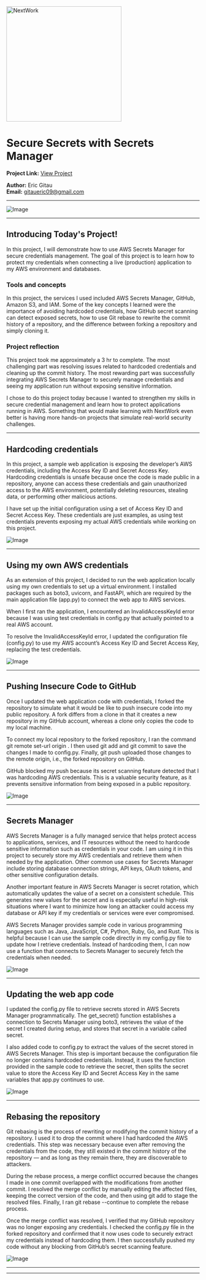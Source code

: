 <img src="https://cdn.prod.website-files.com/677c400686e724409a5a7409/6790ad949cf622dc8dcd9fe4_nextwork-logo-leather.svg" alt="NextWork" width="300" />

# Secure Secrets with Secrets Manager

**Project Link:** [View Project](http://learn.nextwork.org/projects/aws-security-secretsmanager)

**Author:** Eric Gitau  
**Email:** gitaueric09@gmail.com

---

![Image](http://learn.nextwork.org/inspired_purple_vibrant_plum/uploads/aws-security-secretsmanager_r7s8t9u0)

---

## Introducing Today's Project!

In this project, I will demonstrate how to use AWS Secrets Manager for secure credentials management. The goal of this project is to learn how to protect my credentials when connecting a live (production) application to my AWS environment and databases.

### Tools and concepts

In this project, the services I used included AWS Secrets Manager, GitHub, Amazon S3, and IAM. Some of the key concepts I learned were the importance of avoiding hardcoded credentials, how GitHub secret scanning can detect exposed secrets, how to use Git rebase to rewrite the commit history of a repository, and the difference between forking a repository and simply cloning it.

### Project reflection

This project took me approximately a 3 hr to complete. The most challenging part was resolving issues related to hardcoded credentials and cleaning up the commit history. The most rewarding part was successfully integrating AWS Secrets Manager to securely manage credentials and seeing my application run without exposing sensitive information.

I chose to do this project today because I wanted to strengthen my skills in secure credential management and learn how to protect applications running in AWS. Something that would make learning with NextWork even better is having more hands-on projects that simulate real-world security challenges.

---

## Hardcoding credentials

In this project, a sample web application is exposing the developer’s AWS credentials, including the Access Key ID and Secret Access Key. Hardcoding credentials is unsafe because once the code is made public in a repository, anyone can access these credentials and gain unauthorized access to the AWS environment, potentially deleting resources, stealing data, or performing other malicious actions.

I have set up the initial configuration using a set of Access Key ID and Secret Access Key. These credentials are just examples, as using test credentials prevents exposing my actual AWS credentials while working on this project.

![Image](http://learn.nextwork.org/inspired_purple_vibrant_plum/uploads/aws-security-secretsmanager_j2k3l4m5)

---

## Using my own AWS credentials

As an extension of this project, I decided to run the web application locally using my own credentials to set up a virtual environment. I installed packages such as boto3, uvicorn, and FastAPI, which are required by the main application file (app.py) to connect the web app to AWS services.

When I first ran the application, I encountered an InvalidAccessKeyId error because I was using test credentials in config.py that actually pointed to a real AWS account.

To resolve the InvalidAccessKeyId error, I updated the configuration file (config.py) to use my AWS account’s Access Key ID and Secret Access Key, replacing the test credentials.

![Image](http://learn.nextwork.org/inspired_purple_vibrant_plum/uploads/aws-security-secretsmanager_wghjteykut)

---

## Pushing Insecure Code to GitHub

Once I updated the web application code with credentials, I forked the repository to simulate what it would be like to push insecure code into my public repository. A fork differs from a clone in that it creates a new repository in my GitHub account, whereas a clone only copies the code to my local machine.

To connect my local repository to the forked repository, I ran the command git remote set-url origin <forked-repo-URL>. I then used git add and git commit to save the changes I made to config.py. Finally, git push uploaded those changes to the remote origin, i.e., the forked repository on GitHub.

GitHub blocked my push because its secret scanning feature detected that I was hardcoding AWS credentials. This is a valuable security feature, as it prevents sensitive information from being exposed in a public repository.

![Image](http://learn.nextwork.org/inspired_purple_vibrant_plum/uploads/aws-security-secretsmanager_o2p3q4r5)

---

## Secrets Manager

AWS Secrets Manager is a fully managed service that helps protect access to applications, services, and IT resources without the need to hardcode sensitive information such as credentials in your code. I am using it in this project to securely store my AWS credentials and retrieve them when needed by the application. Other common use cases for Secrets Manager include storing database connection strings, API keys, OAuth tokens, and other sensitive configuration details.

Another important feature in AWS Secrets Manager is secret rotation, which automatically updates the value of a secret on a consistent schedule. This generates new values for the secret and is especially useful in high-risk situations where I want to minimize how long an attacker could access my database or API key if my credentials or services were ever compromised.

AWS Secrets Manager provides sample code in various programming languages such as Java, JavaScript, C#, Python, Ruby, Go, and Rust. This is helpful because I can use the sample code directly in my config.py file to update how I retrieve credentials. Instead of hardcoding them, I can now use a function that connects to Secrets Manager to securely fetch the credentials when needed.

![Image](http://learn.nextwork.org/inspired_purple_vibrant_plum/uploads/aws-security-secretsmanager_h2i3j4k5)

---

## Updating the web app code

I updated the config.py file to retrieve secrets stored in AWS Secrets Manager programmatically. The get_secret() function establishes a connection to Secrets Manager using boto3, retrieves the value of the secret I created during setup, and stores that secret in a variable called secret.

I also added code to config.py to extract the values of the secret stored in AWS Secrets Manager. This step is important because the configuration file no longer contains hardcoded credentials. Instead, it uses the function provided in the sample code to retrieve the secret, then splits the secret value to store the Access Key ID and Secret Access Key in the same variables that app.py continues to use.

![Image](http://learn.nextwork.org/inspired_purple_vibrant_plum/uploads/aws-security-secretsmanager_v0w1x2y3)

---

## Rebasing the repository

Git rebasing is the process of rewriting or modifying the commit history of a repository. I used it to drop the commit where I had hardcoded the AWS credentials. This step was necessary because even after removing the credentials from the code, they still existed in the commit history of the repository — and as long as they remain there, they are discoverable to attackers.

During the rebase process, a merge conflict occurred because the changes I made in one commit overlapped with the modifications from another commit. I resolved the merge conflict by manually editing the affected files, keeping the correct version of the code, and then using git add <filename> to stage the resolved files. Finally, I ran git rebase --continue to complete the rebase process.

Once the merge conflict was resolved, I verified that my GitHub repository was no longer exposing any credentials. I checked the config.py file in the forked repository and confirmed that it now uses code to securely extract my credentials instead of hardcoding them. I then successfully pushed my code without any blocking from GitHub’s secret scanning feature.

![Image](http://learn.nextwork.org/inspired_purple_vibrant_plum/uploads/aws-security-secretsmanager_t5u6v7w8)

---

---

